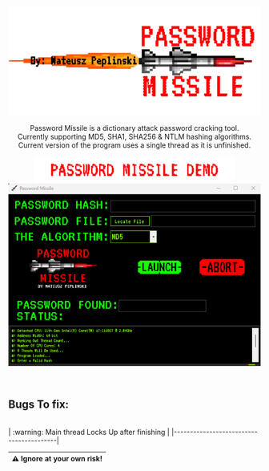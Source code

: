 
<p align="center">
  <img width="600" src="src/resources/graphicsResources/githubLogo.png" alt="mainIcon">
</p>
<p align="center">
  Password Missile is a dictionary attack password cracking tool. </br>
  Currently supporting MD5, SHA1, SHA256 & NTLM hashing algorithms. </br>
  Current version of the program uses a single thread as it is unfinished.
</p>
<p align="center">
<img width="400" src="src/resources/graphicsResources/githubText0.png" alt="demoTextt"> </br>
  <img width="600" src="src/resources/graphicsResources/passwordMissileDemo.gif" alt="mainScreenGIF">
</p>
</br>

## Bugs To fix:
</br>
| :warning: Main thread Locks Up after finishing  |
|-----------------------------------------|

| :warning:        Ignore at your own risk!   |
|-----------------------------------------|
